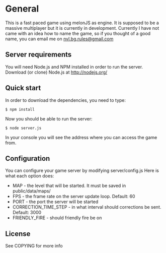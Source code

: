 General
=======

This is a fast paced game using melonJS as engine. It is supposed to be a massive multiplayer but it is currently in development. Currently I have not came with an idea how to name the game, so if you thought of a good name, you can email me on nvl.bg.rules@gmail.com


Server requirements
-------------------
You will need Node.js and NPM installed in order to run the server. Download (or clone) Node.js at http://nodejs.org/

Quick start
-----------
In order to download the dependencies, you need to type:

`$ npm install`

Now you should be able to run the server:

`$ node server.js`

In your console you will see the address where you can access the game from.

Configuration
-------------
You can configure your game server by modifying server/config.js
Here is what each option does:

- MAP - the level that will be started. It must be saved in public/data/maps/
- FPS - the frame rate on the server update loop. Default: 60
- PORT - the port the server will be started
- CORRECTION_TIME_STEP - in what interval should corrections be sent. Default: 3000
- FRIENDLY_FIRE - should friendly fire be on

License
-------
See COPYING for more info
